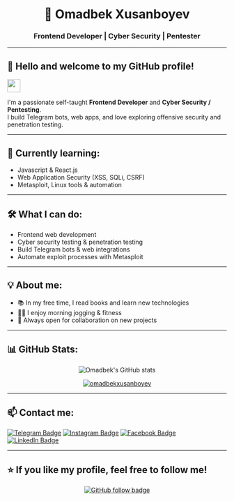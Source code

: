 <h1 align="center">🚀 Omadbek Xusanboyev</h1>
<h3 align="center">Frontend Developer | Cyber Security | Pentester</h3>

---

## 👋 Hello and welcome to my GitHub profile!
<img src="https://raw.githubusercontent.com/aemmadi/aemmadi/master/wave.gif" width="30px" />

I'm a passionate self-taught **Frontend Developer** and **Cyber Security / Pentesting**.  
I build Telegram bots, web apps, and love exploring offensive security and penetration testing.

---

## 🌱 **Currently learning:**
- Javascript & React.js
- Web Application Security (XSS, SQLi, CSRF)
- Metasploit, Linux tools & automation

---

## 🛠 **What I can do:**
- Frontend web development
- Cyber security testing & penetration testing
- Build Telegram bots & web integrations
- Automate exploit processes with Metasploit

---

## 💡 **About me:**
- 📚 In my free time, I read books and learn new technologies
- 🏃‍♂️ I enjoy morning jogging & fitness
- 🤝 Always open for collaboration on new projects

---

## 📊 **GitHub Stats:**
<p align="center">
  <img src="https://github-readme-stats.vercel.app/api?username=omadbekxusanboyev&show_icons=true&theme=radical" alt="Omadbek's GitHub stats" />
</p>

<p align="center">
  <a href="https://github.com/ryo-ma/github-profile-trophy">
    <img src="https://github-profile-trophy.vercel.app/?username=omadbekxusanboyev&theme=onestar&row=1&margin-w=15&margin-h=15&no-bg=true" alt="omadbekxusanboyev" />
  </a>
</p>

---

## 📫 **Contact me:**
[![Telegram Badge](https://img.shields.io/badge/@XusanboyevOmadbek-2CA5E0?style=flat-square&logo=telegram&logoColor=white)](https://t.me/XusanboyevOmadbek)
[![Instagram Badge](https://img.shields.io/badge/@omad_coder_07-E4405F?style=flat-square&logo=instagram&logoColor=white)](https://www.instagram.com/omad_coder_07)
[![Facebook Badge](https://img.shields.io/badge/@XusanboyevOmadbek-1877F2?style=flat-square&logo=facebook&logoColor=white)](https://www.facebook.com/profile.php?id=100095231617106)
[![LinkedIn Badge](https://img.shields.io/badge/OmadbekXusanboyev-0077B5?style=flat-square&logo=linkedin&logoColor=white)](https://www.linkedin.com/in/xusanboyev-omadbek)

---

## ⭐ **If you like my profile, feel free to follow me!**
<p align="center">
  <a href="https://github.com/OmadbekXusanboyev" target="_blank">
    <img src="https://img.shields.io/github/followers/OmadbekXusanboyev?label=Follow&style=social" alt="GitHub follow badge">
  </a>
</p>
